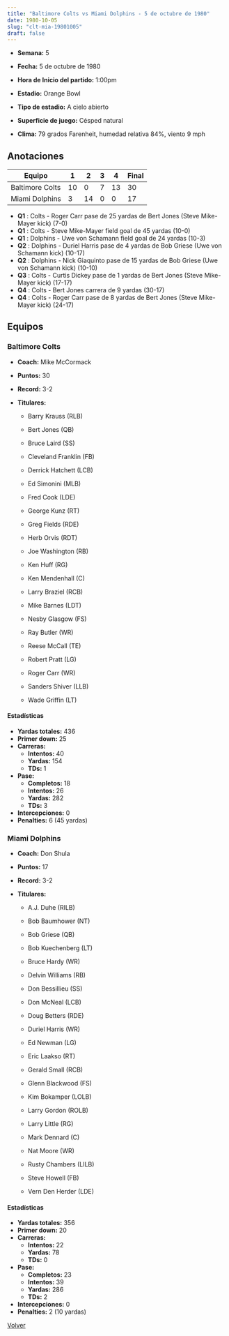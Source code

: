 ```yaml
---
title: "Baltimore Colts vs Miami Dolphins - 5 de octubre de 1980"
date: 1980-10-05
slug: "clt-mia-19801005"
draft: false
---
```


* **Semana:** 5
* **Fecha:** 5 de octubre de 1980

* **Hora de Inicio del partido:** 1:00pm
* **Estadio:** Orange Bowl
* **Tipo de estadio:** A cielo abierto
* **Superficie de juego:** Césped natural
* **Clima:** 79 grados Farenheit, humedad relativa 84%, viento 9 mph





## Anotaciones
| Equipo | 1 | 2 | 3 | 4 | Final |
|--------|---|---|---|---|-------|
| Baltimore Colts  | 10 | 0 | 7 | 13  | 30 |
| Miami Dolphins  | 3 | 14 | 0 | 0  | 17 |
* **Q1** : Colts - Roger Carr pase de 25 yardas de Bert Jones (Steve Mike-Mayer kick) (7-0)
* **Q1** : Colts - Steve Mike-Mayer field goal de 45 yardas (10-0)
* **Q1** : Dolphins - Uwe von Schamann field goal de 24 yardas (10-3)
* **Q2** : Dolphins - Duriel Harris pase de 4 yardas de Bob Griese (Uwe von Schamann kick) (10-17)
* **Q2** : Dolphins - Nick Giaquinto pase de 15 yardas de Bob Griese (Uwe von Schamann kick) (10-10)
* **Q3** : Colts - Curtis Dickey pase de 1 yardas de Bert Jones (Steve Mike-Mayer kick) (17-17)
* **Q4** : Colts - Bert Jones carrera de 9 yardas (30-17)
* **Q4** : Colts - Roger Carr pase de 8 yardas de Bert Jones (Steve Mike-Mayer kick) (24-17)


## Equipos


### Baltimore Colts
* **Coach:** Mike McCormack
* **Puntos:** 30
* **Record:** 3-2
* **Titulares:** 

  * Barry Krauss (RLB) 

  * Bert Jones (QB) 

  * Bruce Laird (SS) 

  * Cleveland Franklin (FB) 

  * Derrick Hatchett (LCB) 

  * Ed Simonini (MLB) 

  * Fred Cook (LDE) 

  * George Kunz (RT) 

  * Greg Fields (RDE) 

  * Herb Orvis (RDT) 

  * Joe Washington (RB) 

  * Ken Huff (RG) 

  * Ken Mendenhall (C) 

  * Larry Braziel (RCB) 

  * Mike Barnes (LDT) 

  * Nesby Glasgow (FS) 

  * Ray Butler (WR) 

  * Reese McCall (TE) 

  * Robert Pratt (LG) 

  * Roger Carr (WR) 

  * Sanders Shiver (LLB) 

  * Wade Griffin (LT) 

#### Estadísticas
* **Yardas totales:** 436
* **Primer down:** 25
* **Carreras:**
  * **Intentos:** 40
  * **Yardas:** 154
  * **TDs:** 1
* **Pase:**
  * **Completos:** 18
  * **Intentos:** 26
  * **Yardas:** 282
  * **TDs:** 3
* **Intercepciones:** 0
* **Penalties:** 6 (45 yardas)

### Miami Dolphins
* **Coach:** Don Shula
* **Puntos:** 17
* **Record:** 3-2
* **Titulares:** 

  * A.J. Duhe (RILB) 

  * Bob Baumhower (NT) 

  * Bob Griese (QB) 

  * Bob Kuechenberg (LT) 

  * Bruce Hardy (WR) 

  * Delvin Williams (RB) 

  * Don Bessillieu (SS) 

  * Don McNeal (LCB) 

  * Doug Betters (RDE) 

  * Duriel Harris (WR) 

  * Ed Newman (LG) 

  * Eric Laakso (RT) 

  * Gerald Small (RCB) 

  * Glenn Blackwood (FS) 

  * Kim Bokamper (LOLB) 

  * Larry Gordon (ROLB) 

  * Larry Little (RG) 

  * Mark Dennard (C) 

  * Nat Moore (WR) 

  * Rusty Chambers (LILB) 

  * Steve Howell (FB) 

  * Vern Den Herder (LDE) 

#### Estadísticas
* **Yardas totales:** 356
* **Primer down:** 20
* **Carreras:**
  * **Intentos:** 22
  * **Yardas:** 78
  * **TDs:** 0
* **Pase:**
  * **Completos:** 23
  * **Intentos:** 39
  * **Yardas:** 286
  * **TDs:** 2
* **Intercepciones:** 0
* **Penalties:** 2 (10 yardas)


[Volver](/historia/1980)
